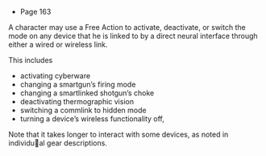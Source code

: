 - Page 163

A character may use a Free Action to activate, deactivate, or switch the mode on any device that he is linked to by a direct neural interface through either a wired or wireless link. 

This includes
- activating cyberware
- changing a smartgun’s firing mode
- changing a smartlinked shotgun’s choke
- deactivating thermographic vision
- switching a commlink to hidden mode
- turning a device’s wireless functionality off,

Note that it takes longer to interact with some devices, as noted in individual gear descriptions.
